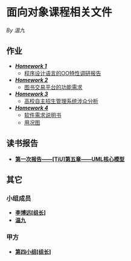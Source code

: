 # 面向对象课程相关文件

*By 温九*

## 作业

* [***Homework 1***](hw1)
  * [程序设计语言的OO特性调研报告](hw1/作业1-程序设计语言的OO特性调研报告.md)
* [***Homework 2***](hw2)
  * [图书交易平台的功能需求](h2/作业2-图书交易平台的功能需求.md)
* [***Homework 3***](hw3)
  * [高校自主招生管理系统涉众分析](hw3/作业3-高校自主招生管理系统涉众分析.md)
* [***Homework 4***](hw4)
  * [软件需求说明书](hw4/软件需求说明书.md)
  * [用况图](hw4/use_case.jpg)

## 读书报告

* [**第一次报告——[TiU]第五章——UML核心模型**](pre/UML核心模型.pptx)

## 其它

### 小组成员

* [**李博远[组长]**](https://github.com/liberion1994/oo)
* [**温九**](https://github.com/pkumercury/oo)

### 甲方

* [**第四小组[组长]**](https://github.com/SunflowerPKU/OO)